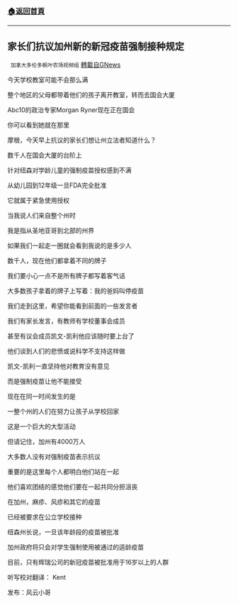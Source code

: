 ###  [:house:返回首頁](https://github.com/ourhimalayas/txt)
---


## 家长们抗议加州新的新冠疫苗强制接种规定
` 加拿大多伦多枫叶农场视频组` [轉載自GNews](https://gnews.org/zh-hans/1610243/)

今天学校教室可能不会那么满

整个地区的父母都带着他们的孩子离开教室，转而去国会大厦

Abc10的政治专家Morgan Ryner现在正在国会

你可以看到她就在那里

摩根，今天早上抗议的家长们想让州立法者知道什么？

数千人在国会大厦的台阶上

针对纽森对学龄儿童的强制疫苗授权感到不满

从幼儿园到12年级一旦FDA完全批准

它就属于紧急使用授权

当我说人们来自整个州时

我是指从圣地亚哥到北部的州界

如果我们一起走一圈就会看到我说的是多少人

数千人，现在他们都拿着不同的牌子

我们要小心一点不是所有牌子都写着客气话

大多数孩子拿着的牌子上写着：我的爸妈叫停疫苗

我们走到这里，希望你能看到前面的一些发言者

我们有家长发言，有教师有学校董事会成员

甚至有议会成员凯文-凯利他应该随时要上台了

他们谈到人们的悲愤或说科学不支持这样做

凯文-凯利一直坚持他对教育没有意见

而是强制疫苗让他不能接受

现在在同一时间发生的是

一整个州的人们在努力让孩子从学校回家

这是一个巨大的大型活动

但请记住，加州有4000万人

大多数人没有对强制疫苗表示抗议

重要的是这里每个人都明白他们站在一起

他们喜欢团结的感觉他们要在一起共同分担沮丧

在加州，麻疹、风疹和其它的疫苗

已经被要求在公立学校接种

纽森州长说，一旦该年龄段的疫苗被批准

加州政府将只会对学生强制使用被通过的适龄疫苗

目前，只有辉瑞公司的新冠疫苗被批准用于16岁以上的人群

听写校对翻译： Kent

发布：风云小哥
